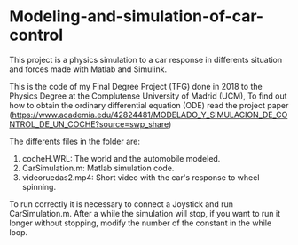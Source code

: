 # Modeling-and-simulation-of-car-control
This project is a physics simulation to a car response in differents situation and forces made with Matlab and Simulink. 

This is the code of my Final Degree Project (TFG) done in 2018 to the Physics Degree at the Complutense University of Madrid (UCM), To find out how to obtain the ordinary differential equation (ODE) read the project paper (https://www.academia.edu/42824481/MODELADO_Y_SIMULACION_DE_CONTROL_DE_UN_COCHE?source=swp_share)

The differents files in the folder are:
1. cocheH.WRL: The world and the automobile modeled.
3. CarSimulation.m: Matlab simulation code.
4. videoruedas2.mp4: Short video with the car's response to wheel spinning.

To run correctly it is necessary to connect a Joystick and run CarSimulation.m. After a while the simulation will stop, if you want to run it longer without stopping, modify the number of the constant in the while loop.


